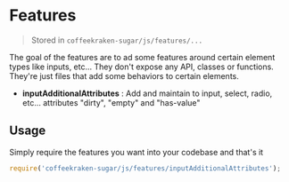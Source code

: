 # Features

> Stored in ```coffeekraken-sugar/js/features/...```

The goal of the features are to ad some features around certain element types like inputs, etc...
They don't expose any API, classes or functions. They're just files that add some behaviors to certain elements.

- **inputAdditionalAttributes** : Add and maintain to input, select, radio, etc... attributes "dirty", "empty" and "has-value"

## Usage

Simply require the features you want into your codebase and that's it

```js
require('coffeekraken-sugar/js/features/inputAdditionalAttributes');
```
